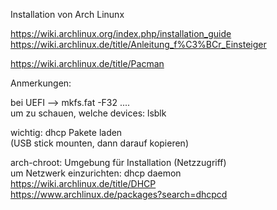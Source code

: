 Installation von Arch Linunx

https://wiki.archlinux.org/index.php/installation_guide  
https://wiki.archlinux.de/title/Anleitung_f%C3%BCr_Einsteiger

https://wiki.archlinux.de/title/Pacman

Anmerkungen:  

bei UEFI --> mkfs.fat -F32 ....    
um zu schauen, welche devices: lsblk   

wichtig: dhcp Pakete laden  
(USB stick mounten, dann darauf kopieren)  

arch-chroot: Umgebung für Installation (Netzzugriff)    
um Netzwerk einzurichten: dhcp daemon  
https://wiki.archlinux.de/title/DHCP  
https://www.archlinux.de/packages?search=dhcpcd  
